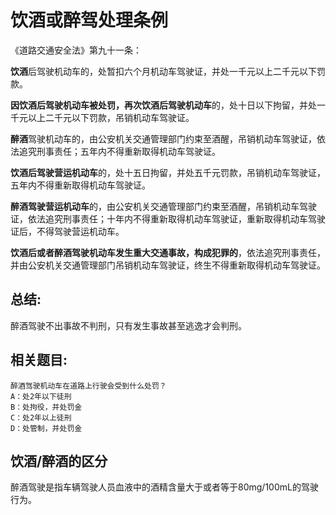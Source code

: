 ﻿# 饮酒或醉驾处理条例

《道路交通安全法》第九十一条：

**饮酒**后驾驶机动车的，处暂扣六个月机动车驾驶证，并处一千元以上二千元以下罚款。

**因饮酒后驾驶机动车被处罚，再次饮酒后驾驶机动车**的，处十日以下拘留，并处一千元以上二千元以下罚款，吊销机动车驾驶证。

**醉酒**驾驶机动车的，由公安机关交通管理部门约束至酒醒，吊销机动车驾驶证，依法追究刑事责任；五年内不得重新取得机动车驾驶证。

**饮酒后驾驶营运机动车**的，处十五日拘留，并处五千元罚款，吊销机动车驾驶证，五年内不得重新取得机动车驾驶证。

**醉酒驾驶营运机动车**的，由公安机关交通管理部门约束至酒醒，吊销机动车驾驶证，依法追究刑事责任；十年内不得重新取得机动车驾驶证，重新取得机动车驾驶证后，不得驾驶营运机动车。

**饮酒后或者醉酒驾驶机动车发生重大交通事故，构成犯罪的**，依法追究刑事责任，并由公安机关交通管理部门吊销机动车驾驶证，终生不得重新取得机动车驾驶证。


## 总结:

醉酒驾驶不出事故不判刑，只有发生事故甚至逃逸才会判刑。

## 相关题目:

```
醉酒驾驶机动车在道路上行驶会受到什么处罚？
A：处2年以下徒刑
B：处拘役，并处罚金
C：处2年以上徒刑
D：处管制，并处罚金
```

## 饮酒/醉酒的区分

醉酒驾驶是指车辆驾驶人员血液中的酒精含量大于或者等于80mg/100mL的驾驶行为。
